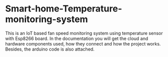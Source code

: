 # Smart-home-Temperature-monitoring-system
This is an IoT based fan speed monitoring system using temperature sensor with Esp8266 board. In the documentation you will get the cloud and hardware components used, how they connect and how the project works. Besides, the arduino code is also attached.    

